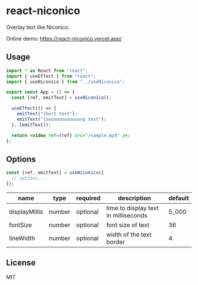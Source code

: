 # react-niconico

Overlay text like Niconico.

Online demo: https://react-niconico.vercel.app/

## Usage

```jsx
import * as React from "react";
import { useEffect } from "react";
import { useNiconico } from "../useNiconico";

export const App = () => {
  const [ref, emitText] = useNiconico();

  useEffect(() => {
    emitText("short text");
    emitText("looooooooooooong text");
  }, [emitText]);

  return <video ref={ref} src="/sample.mp4" />;
};
```

## Options

```ts
const [ref, emitText] = useNiconico({
  // options...
});
```

| name          | type   | required | description                          | default |
| ------------- | ------ | -------- | ------------------------------------ | ------- |
| displayMillis | number | optional | time to display text in milliseconds | 5_000   |
| fontSize      | number | optional | font size of text                    | 36      |
| lineWidth     | number | optional | width of the text border             | 4       |

## License

MIT
